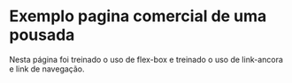 <h1>Exemplo pagina comercial de uma pousada</h1>

<p>Nesta página foi treinado o uso de flex-box e treinado o uso de link-ancora e link de navegação.<p>
